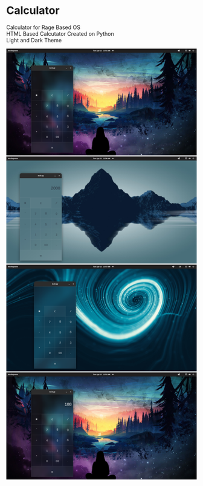 # Calculator
Calculator for Rage Based OS
<br>
HTML Based Calcutator Created on Python
<br>
Light and Dark Theme

<img src="/images/s1-v2.png" alt="drawing" width="600"/>
<img src="/images/s4-v2.png" alt="drawing" width="600"/>
<img src="/images/s3-v2.png" alt="drawing" width="600"/>
<img src="/images/s2-v2.png" alt="drawing" width="600"/>

